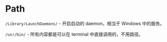 Path
====

`/Library/LaunchDaemons/` - 开启启动的 daemon，相当于 Windows 中的服务。

`/usr/bin/` - 所有内容都是可以在 terminal 中直接调用的，不用路径。
